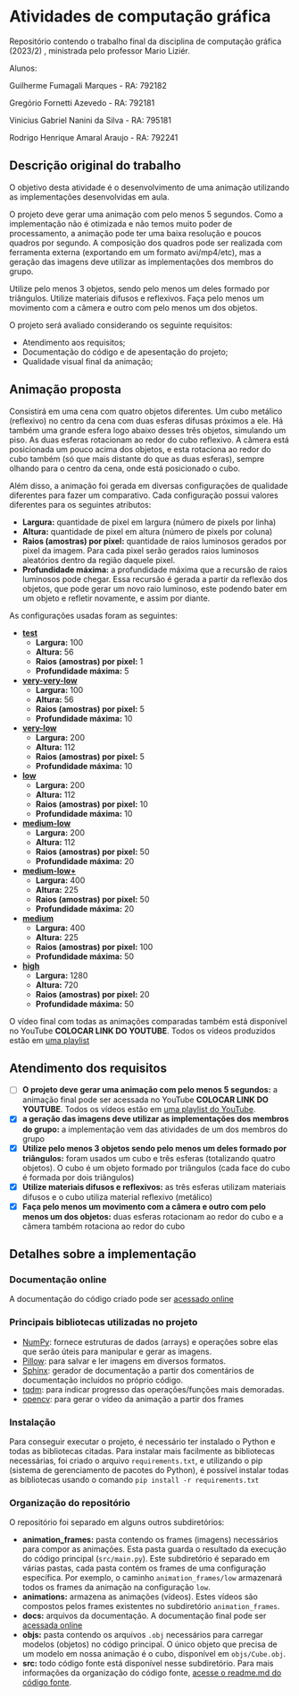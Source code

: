 # Atividades de computação gráfica

Repositório contendo o trabalho final da disciplina de computação gráfica (2023/2) , ministrada pelo professor Mario Liziér.

Alunos: 

Guilherme Fumagali Marques - RA: 792182

Gregório Fornetti Azevedo - RA: 792181

Vinicius Gabriel Nanini da Silva - RA: 795181

Rodrigo Henrique Amaral Araujo - RA: 792241

## Descrição original do trabalho

O objetivo desta atividade é o desenvolvimento de uma animação utilizando as implementações desenvolvidas em aula.

O projeto deve gerar uma animação com pelo menos 5 segundos. Como a implementação não é otimizada e não temos muito poder de processamento, a animação pode ter uma baixa resolução e poucos quadros por segundo. A composição dos quadros pode ser realizada com ferramenta externa (exportando em um formato avi/mp4/etc), mas a geração das imagens deve utilizar as implementações dos membros do grupo.

Utilize pelo menos 3 objetos, sendo pelo menos um deles formado por triângulos. Utilize materiais difusos e reflexivos. Faça pelo menos um movimento com a câmera e outro com pelo menos um dos objetos.

O projeto será avaliado considerando os seguinte requisitos:
- Atendimento aos requisitos;
- Documentação do código e de apesentação do projeto;
- Qualidade visual final da animação;

## Animação proposta

Consistirá em uma cena com quatro objetos diferentes. Um cubo metálico (reflexivo) no centro da cena com duas esferas difusas próximos a ele. Há também uma grande esfera logo abaixo desses três objetos, simulando um piso. As duas esferas rotacionam ao redor do cubo reflexivo. A câmera está posicionada um pouco acima dos objetos, e esta rotaciona ao redor do cubo também (só que mais distante do que as duas esferas), sempre olhando para o centro da cena, onde está posicionado o cubo.

Além disso, a animação foi gerada em diversas configurações de qualidade diferentes para fazer um comparativo. Cada configuração possui valores diferentes para os seguintes atributos:

- **Largura:** quantidade de pixel em largura (número de pixels por linha)
- **Altura:** quantidade de pixel em altura (número de pixels por coluna)
- **Raios (amostras) por pixel:** quantidade de raios luminosos gerados por pixel da imagem. Para cada pixel serão gerados raios luminosos aleatórios dentro da região daquele pixel.
- **Profundidade máxima:** a profundidade máxima que a recursão de raios luminosos pode chegar. Essa recursão é gerada a partir da reflexão dos objetos, que pode gerar um novo raio luminoso, este podendo bater em um objeto e refletir novamente, e assim por diante.

As configurações usadas foram as seguintes:

- [**test**](https://www.youtube.com/watch?v=XqaAHe1WZMk)
  - **Largura:** 100
  - **Altura:** 56
  - **Raios (amostras) por pixel:** 1
  - **Profundidade máxima:** 5
- [**very-very-low**](https://youtu.be/sq2sPqg9wNI)
  - **Largura:** 100
  - **Altura:** 56
  - **Raios (amostras) por pixel:** 5
  - **Profundidade máxima:** 10
- [**very-low**](https://youtu.be/IS42AOsnhbk)
  - **Largura:** 200
  - **Altura:** 112
  - **Raios (amostras) por pixel:** 5
  - **Profundidade máxima:** 10
- [**low**](https://youtu.be/iNogceeYqsE)
  - **Largura:** 200
  - **Altura:** 112
  - **Raios (amostras) por pixel:** 10
  - **Profundidade máxima:** 10
- [**medium-low**](https://youtu.be/EBGrV91h0k0)
  - **Largura:** 200
  - **Altura:** 112
  - **Raios (amostras) por pixel:** 50
  - **Profundidade máxima:** 20
- [**medium-low+**](https://youtu.be/2VdY2cHUBMs)
  - **Largura:** 400
  - **Altura:** 225
  - **Raios (amostras) por pixel:** 50
  - **Profundidade máxima:** 20
- [**medium**](https://youtu.be/KLXJjOgrQpI)
  - **Largura:** 400
  - **Altura:** 225
  - **Raios (amostras) por pixel:** 100
  - **Profundidade máxima:** 50
- [**high**]()
  - **Largura:** 1280
  - **Altura:** 720
  - **Raios (amostras) por pixel:** 20
  - **Profundidade máxima:** 50

O vídeo final com todas as animações comparadas também está disponível no YouTube **COLOCAR LINK DO YOUTUBE**. Todos os vídeos produzidos estão em [uma playlist](https://www.youtube.com/playlist?list=PLN4MpuNjcYOy1np2hyAWUkDHIRWvrexB0)

## Atendimento dos requisitos

- [ ] **O projeto deve gerar uma animação com pelo menos 5 segundos:** a animação final pode ser acessada no YouTube **COLOCAR LINK DO YOUTUBE**. Todos os vídeos estão em [uma playlist do YouTube](https://www.youtube.com/playlist?list=PLN4MpuNjcYOy1np2hyAWUkDHIRWvrexB0).
- [x] **a geração das imagens deve utilizar as implementações dos membros do grupo:** a implementação vem das atividades de um dos membros do grupo
- [x] **Utilize pelo menos 3 objetos sendo pelo menos um deles formado por triângulos:** foram usados um cubo e três esferas (totalizando quatro objetos). O cubo é um objeto formado por triângulos (cada face do cubo é formada por dois triângulos)
- [x] **Utilize materiais difusos e reflexivos:** as três esferas utilizam materiais difusos e o cubo utiliza material reflexivo (metálico)
- [x] **Faça pelo menos um movimento com a câmera e outro com pelo menos um dos objetos:** duas esferas rotacionam ao redor do cubo e a câmera também rotaciona ao redor do cubo

## Detalhes sobre a implementação

### Documentação online

A documentação do código criado pode ser [acessado online](https://gregoriofornetti.github.io/projeto-cg/docs/_build/html/index.html)

### Principais bibliotecas utilizadas no projeto

- [NumPy](https://numpy.org/): fornece estruturas de dados (arrays) e operações sobre elas que serão úteis para manipular e gerar as imagens.
- [Pillow](https://pypi.org/project/Pillow/): para salvar e ler imagens em diversos formatos.
- [Sphinx](https://www.sphinx-doc.org/pt_BR/master/): gerador de documentação a partir dos comentários de documentação incluídos no próprio código.
- [tqdm](https://tqdm.github.io/): para indicar progresso das operações/funções mais demoradas.
- [opencv](https://opencv.org/): para gerar o vídeo da animação a partir dos frames

### Instalação

Para conseguir executar o projeto, é necessário ter instalado o Python e todas as bibliotecas citadas. Para instalar mais facilmente as bibliotecas necessárias, foi criado o arquivo `requirements.txt`, e utilizando o pip (sistema de gerenciamento de pacotes do Python), é possível instalar todas as bibliotecas usando o comando `pip install -r requirements.txt`

### Organização do repositório

O repositório foi separado em alguns outros subdiretórios:

- **animation_frames:** pasta contendo os frames (imagens) necessários para compor as animações. Esta pasta guarda o resultado da execução do código principal (`src/main.py`). Este subdiretório é separado em várias pastas, cada pasta contém os frames de uma configuração específica. Por exemplo, o caminho `animation_frames/low` armazenará todos os frames da animação na configuração `low`.
- **animations:** armazena as animações (vídeos). Estes vídeos são compostos pelos frames existentes no subdiretório `animation_frames`.
- **docs:** arquivos da documentação. A documentação final pode ser [acessada online](https://gregoriofornetti.github.io/projeto-cg/docs/_build/html/index.html)
- **objs:** pasta contendo os arquivos `.obj` necessários para carregar modelos (objetos) no código principal. O único objeto que precisa de um modelo em nossa animação é o cubo, disponível em `objs/Cube.obj`.
- **src:** todo código fonte está disponível nesse subdiretório. Para mais informações da organização do código fonte, [acesse o readme.md do código fonte](https://github.com/GregorioFornetti/projeto-cg/blob/main/src/readme.md).
